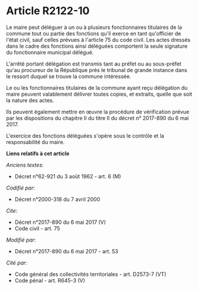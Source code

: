 # Article R2122-10

Le maire peut déléguer à un ou à plusieurs fonctionnaires titulaires de la commune tout ou partie des fonctions qu'il exerce
en tant qu'officier de l'état civil, sauf celles prévues à l'article 75 du code civil. Les actes dressés dans le cadre des
fonctions ainsi déléguées comportent la seule signature du fonctionnaire municipal délégué. 

L'arrêté portant délégation est transmis tant au préfet ou au sous-préfet qu'au procureur de la République près le tribunal
de grande instance dans le ressort duquel se trouve la commune intéressée. 

Le ou les fonctionnaires titulaires de la commune ayant reçu délégation du maire peuvent valablement délivrer toutes copies,
et extraits, quelle que soit la nature des actes. 

Ils peuvent également mettre en œuvre la procédure de vérification prévue par les dispositions du chapitre II du titre II du
décret n° 2017-890 du 6 mai 2017. 

L'exercice des fonctions déléguées s'opère sous le contrôle et la responsabilité du maire.

**Liens relatifs à cet article**

_Anciens textes_:

  - Décret n°62-921 du 3 août 1962 - art. 6 (M)

_Codifié par_:

  - Décret n°2000-318 du 7 avril 2000

_Cite_:

  - Décret n°2017-890 du 6 mai 2017 (V)
  - Code civil - art. 75

_Modifié par_:

  - Décret n°2017-890 du 6 mai 2017 - art. 53

_Cité par_:

  - Code général des collectivités territoriales - art. D2573-7 (VT)
  - Code pénal - art. R645-3 (V)
